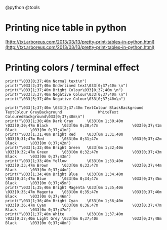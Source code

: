 @python
@tools

# Printing nice table in python

[http://txt.arboreus.com/2013/03/13/pretty-print-tables-in-python.html](http://txt.arboreus.com/2013/03/13/pretty-print-tables-in-python.html)

# Printing colors / terminal effect

    print("\033[0;37;40m Normal text\n")
    print("\033[2;37;40m Underlined text\033[0;37;40m \n")
    print("\033[1;37;40m Bright Colour\033[0;37;40m \n")
    print("\033[3;37;40m Negative Colour\033[0;37;40m \n")
    print("\033[5;37;40m Negative Colour\033[0;37;40m\n")
     
    print("\033[1;37;40m \033[2;37:40m TextColour BlackBackground          TextColour GreyBackground                WhiteText ColouredBackground\033[0;37;40m\n")
    print("\033[1;30;40m Dark Gray      \033[0m 1;30;40m            \033[0;30;47m Black      \033[0m 0;30;47m               \033[0;37;41m Black      \033[0m 0;37;41m")
    print("\033[1;31;40m Bright Red     \033[0m 1;31;40m            \033[0;31;47m Red        \033[0m 0;31;47m               \033[0;37;42m Black      \033[0m 0;37;42m")
    print("\033[1;32;40m Bright Green   \033[0m 1;32;40m            \033[0;32;47m Green      \033[0m 0;32;47m               \033[0;37;43m Black      \033[0m 0;37;43m")
    print("\033[1;33;40m Yellow         \033[0m 1;33;40m            \033[0;33;47m Brown      \033[0m 0;33;47m               \033[0;37;44m Black      \033[0m 0;37;44m")
    print("\033[1;34;40m Bright Blue    \033[0m 1;34;40m            \033[0;34;47m Blue       \033[0m 0;34;47m               \033[0;37;45m Black      \033[0m 0;37;45m")
    print("\033[1;35;40m Bright Magenta \033[0m 1;35;40m            \033[0;35;47m Magenta    \033[0m 0;35;47m               \033[0;37;46m Black      \033[0m 0;37;46m")
    print("\033[1;36;40m Bright Cyan    \033[0m 1;36;40m            \033[0;36;47m Cyan       \033[0m 0;36;47m               \033[0;37;47m Black      \033[0m 0;37;47m")
    print("\033[1;37;40m White          \033[0m 1;37;40m            \033[0;37;40m Light Grey \033[0m 0;37;40m               \033[0;37;48m Black      \033[0m 0;37;48m")
 
